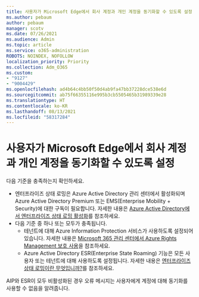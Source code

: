 ```yaml
---
title: 사용자가 Microsoft Edge에서 회사 계정과 개인 계정을 동기화할 수 있도록 설정
ms.author: pebaum
author: pebaum
manager: scotv
ms.date: 07/26/2021
ms.audience: Admin
ms.topic: article
ms.service: o365-administration
ROBOTS: NOINDEX, NOFOLLOW
localization_priority: Priority
ms.collection: Adm_O365
ms.custom:
- "9127"
- "9004429"
ms.openlocfilehash: ad4b64c4bb50f50d4ab9fa47bb37228dce538e6d
ms.sourcegitcommit: ab75f66355116e995b3cb5505465b31989339e28
ms.translationtype: HT
ms.contentlocale: ko-KR
ms.lasthandoff: 08/13/2021
ms.locfileid: "58317284"
---
```

# <a name="enable-a-user-to-sync-a-personal-account-with-the-work-account-in-microsoft-edge"></a>사용자가 Microsoft Edge에서 회사 계정과 개인 계정을 동기화할 수 있도록 설정

다음 기준을 충족하는지 확인하세요.

- 엔터프라이즈 상태 로밍은 Azure Active Directory 관리 센터에서 활성화되며 Azure Active Directory Premium 또는 EMS(Enterprise Mobility + Security)에 대한 구독이 필요합니다. 자세한 내용은 [Azure Active Directory에서 엔터프라이즈 상태 로밍 활성화](https://docs.microsoft.com/azure/active-directory/devices/enterprise-state-roaming-enable)를 참조하세요.
- 다음 기준 중 하나 또는 모두가 충족됩니다.
    - 테넌트에 대해 Azure Information Protection 서비스가 사용하도록 설정되어 있습니다. 자세한 내용은 [Microsoft 365 관리 센터에서 Azure Rights Management 보호 사용](https://docs.microsoft.com/azure/information-protection/activate-office365)을 참조하세요.
    - Azure Active Directory ESR(Enterprise State Roaming) 기능은 모든 사용자 또는 테넌트에 대해 사용하도록 설정됩니다. 자세한 내용은 [엔터프라이즈 상태 로밍이란 무엇입니까?](https://docs.microsoft.com/azure/active-directory/devices/enterprise-state-roaming-overview)를 참조하세요.

AIP와 ESR이 모두 비활성화된 경우 오류 메시지는 사용자에게 계정에 대해 동기화를 사용할 수 없음을 알려줍니다.
